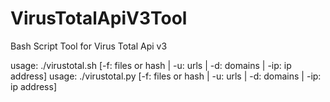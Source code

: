 # VirusTotalApiV3Tool
Bash Script Tool for Virus Total Api v3

usage: ./virustotal.sh [-f: files or hash | -u: urls | -d: domains | -ip: ip address] <object>
usage: ./virustotal.py [-f: files or hash | -u: urls | -d: domains | -ip: ip address] <object>
